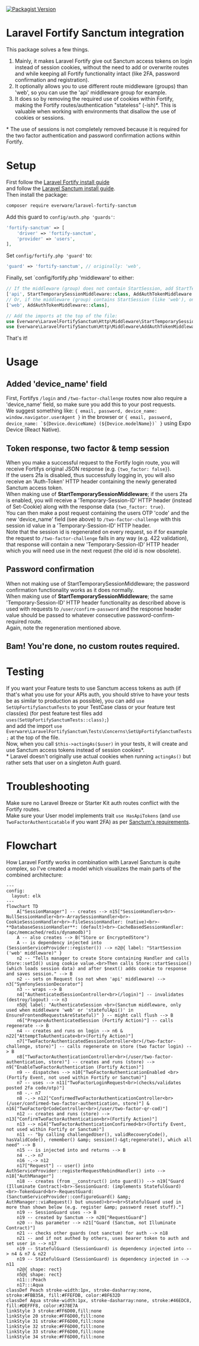 [![Packagist Version](https://img.shields.io/packagist/v/everware/laravel-fortify-sanctum)](https://packagist.org/packages/everware/laravel-fortify-sanctum)

# Laravel Fortify Sanctum integration
This package solves a few things.
1. Mainly, it makes Laravel Fortify give out Sanctum access tokens on login instead of session cookies, without the need to add or overwrite routes 
   and while keeping all Fortify functionality intact (like 2FA, password confirmation and registration).
1. It optionally allows you to use different route middleware (groups) than 'web', so you can use the 'api' middleware group for example.
1. It does so by removing the required use of cookies within Fortify, making the Fortify routes/authentication "stateless" (-ish)*.
   This is valuable when working with environments that disallow the use of cookies or sessions.

\* The use of sessions is not completely removed because it is required for the two factor authentication and password confirmation actions within Fortify.

# Setup
First follow the [Laravel Fortify install guide](https://laravel.com/docs/12.x/fortify#installation)  
and follow the [Laravel Sanctum install guide](https://laravel.com/docs/12.x/sanctum#installation).  
Then install the package:
```bash
composer require everware/laravel-fortify-sanctum
```

Add this guard to `config/auth.php 'guards'`:
```php
'fortify-sanctum' => [
    'driver' => 'fortify-sanctum',
    'provider' => 'users',
],
```

Set `config/fortify.php 'guard'` to:
```php
'guard' => 'fortify-sanctum', // originally: 'web',
```

Finally, set `config/fortify.php 'middleware' to either:
```php
// If the middleware (group) does not contain StartSession, add StartTemporarySessionMiddleware and AddAuthTokenMiddleware.
['api', StartTemporarySessionMiddleware::class, AddAuthTokenMiddleware::class],
// Or, if the middleware (group) contains StartSession (like 'web'), only add our AddAuthTokenMiddleware.
['web', AddAuthTokenMiddleware::class],

// Add the imports at the top of the file:
use Everware\LaravelFortifySanctum\Http\Middleware\StartTemporarySessionMiddleware;
use Everware\LaravelFortifySanctum\Http\Middleware\AddAuthTokenMiddleware;
```

That's it!

# Usage
## Added 'device_name' field
First, Fortifys `/login` and `/two-factor-challenge` routes now also require a 'device_name' field, so make sure you add this to your post requests.  
We suggest something like: `{ email, password, device_name: window.navigator.userAgent }` in the browser or ```{ email, password, device_name: `${Device.deviceName} (${Device.modelName})` }``` using Expo Device (React Native).
## Token response, two factor & temp session
When you make a successful request to the Fortify login route, you will receive Fortifys original JSON response (e.g. `{two_factor: false}`).  
If the users 2fa is disabled, thus successfully logging in, you will also receive an 'Auth-Token' HTTP header containing the newly generated Sanctum access token.  
When making use of **StartTemporarySessionMiddleware**; if the users 2fa is enabled, you will receive a 'Temporary-Session-ID' HTTP header (instead of Set-Cookie)
along with the response data `{two_factor: true}`.  
You can then make a post request containing the users OTP 'code' and the new 'device_name' field (see above) to `/two-factor-challenge` with this session id value in a 'Temporary-Session-ID' HTTP header.  
Note that the session id is regenerated on every request, so if for example the request to `/two-factor-challenge` fails in any way (e.g. 422 validation),
that response will contain a new 'Temporary-Session-ID' HTTP header which you will need use in the next request (the old id is now obsolete).
## Password confirmation
When not making use of StartTemporarySessionMiddleware; the password confirmation functionality works as it does normally.  
When making use of **StartTemporarySessionMiddleware**; the same 'Temporary-Session-ID' HTTP header functionality as described above 
is used with requests to `/user/confirm-password` and the response header value should be passed to whatever consecutive password-confirm-required route.  
Again, note the regeneration mentioned above.

## Bam! You're done, no custom routes required.

# Testing
If you want your Feature tests to use Sanctum access tokens as auth
(if that's what you use for your APIs auth, you should strive to have your tests be as similar to production as possible),
you can add `use SetUpFortifySanctumTests` to your TestCase class or your feature test class(es) (for pest feature test files add `uses(SetUpFortifySanctumTests::class);`)  
and add the import `use Everware\LaravelFortifySanctum\Tests\Concerns\SetUpFortifySanctumTests;` at the top of the file.  
Now, when you call `$this->actingAs($user)` in your tests, it will create and use Sanctum access tokens instead of session cookies*.  
\* Laravel doesn't originally use actual cookies when running `actingAs()` but rather sets that user on a singleton Auth guard.

# Troubleshooting
Make sure no Laravel Breeze or Starter Kit auth routes conflict with the Fortify routes.  
Make sure your User model implements trait `use HasApiTokens` (and `use TwoFactorAuthenticatable` if you want 2FA) as per [Sanctum's requirements](https://laravel.com/docs/12.x/sanctum#issuing-api-tokens). 

# Flowchart
How Laravel Fortify works in combination with Laravel Sanctum is quite complex, so I've created a model which visualizes the main parts of the combined architecture:  
```mermaid
---
config:
  layout: elk
---
flowchart TD
    A["SessionManager"] -- creates --> n15["SessionHandlers<br>-NullSessionHandler<br>-ArraySessionHandler<br>-CookieSessionHandler<br>-FileSessionHandler: (native)<br>-**DatabaseSessionHandler**: (default)<br>-CacheBasedSessionHandler: (apc/memcached/redis/dynamodb)"]
    A -- also creates --> B("Store or EncryptedStore")
    A -- is dependency injected into (SessionServiceProvider::register()) --> n2@{ label: "StartSession ('web' middleware)" }
    n2 -- "Tells manager to create Store containing Handler and calls Store::setId() using cookie value.<br>Then calls Store::startSession() (which loads session data) and after $next() adds cookie to response and saves session." --> B
    n2 -- sets on Request (so not when 'api' middleware) --> n3["SymfonySessionDecorator"]
    n3 -- wraps --> B
    n4["AuthenticatedSessionController<br>(/login)"] -- invalidates (destroy/logout) --> n3
    n5@{ label: "AuthenticateSession <br>(Sanctum middleware, only used when middleware 'web' or 'statefulApi()' in EnsureFrontendRequestsAreStateful)" } -- might call flush --> B
    n6["PrepareAuthenticatedSession (Fortify Action)"] -- calls regenerate --> B
    n4 -- creates and runs on login --> n6 & n22["AttemptToAuthenticate<br>(Fortify Action)"]
    n7["TwoFactorAuthenticatedSessionController<br>(/two-factor-challenge, store)"] -- calls regenerate on store (two factor login) --> B
    n8["TwoFactorAuthenticationController<br>(/user/two-factor-authentication, store)"] -- creates and runs (store) --> n9["EnableTwoFactorAuthentication (Fortify Action)"]
    n9 -- dispatches --> n10["TwoFactorAuthenticationEnabled <br>(Fortify Event, not used within Fortify or Sanctum)"]
    n7 -- uses --> n11["TwoFactorLoginRequest<br>(checks/validates posted 2fa code/otp)"]
    n8 -.- n7
    n8 -.-> n12["ConfirmedTwoFactorAuthenticationController<br>(/user/confirmed-two-factor-authentication, store)"] & n16["TwoFactorQrCodeController<br>(/user/two-factor-qr-cod)"]
    n12 -- creates and runs (store) --> n13["ConfirmTwoFactorAuthentication<br>(Fortify Action)"]
    n13 --> n14["TwoFactorAuthenticationConfirmed<br>(Fortify Event, not used within Fortify or Sanctum)"]
    n11 -- "by calling challengedUser(), validRecoveryCode(), hasValidCode(), remember() &amp; session()-&gt;regenerate(), which all need" --> B
    n15 -- is injected into and returns --> B
    n4 -.-> n7
    n16 -.-> n12
    n17["Request"] -- user() into AuthServiceProvider::registerRequestRebindHandler() into --> n18["AuthManager"]
    n18 -- creates (from __construct() into guard()) --> n19["Guard (Illuminate Contract)<br>-SessionGuard: (implements StatefulGuard)<br>-TokenGuard<br>-RequestGuard: (SanctumServiceProvider::configureGuard() &amp; AuthManager::viaRequest() but unused)<br><br>StatefulGuard used in more than shown below (e.g. register &amp; password reset stuff)."]
    n19 -- SessionGuard uses --> B
    n19 -- created by Sanctum --> n20["RequestGuard"]
    n20 -- has parameter --> n21["Guard (Sanctum, not Illuminate Contract)"]
    n21 -- checks other guards (not sanctum) for auth --> n18
    n21 -- and if not authed by others, uses bearer token to auth and set user in --> n17
    n19 -- StatefulGuard (SessionGuard) is dependency injected into --> n4 & n7 & n22
    n19 -- StatefulGuard (SessionGuard) is dependency injected in --> n11
    n2@{ shape: rect}
    n5@{ shape: rect}
    n11:::Peach
    n17:::Aqua
classDef Peach stroke-width:1px, stroke-dasharray:none, stroke:#FBB35A, fill:#FFEFDB, color:#8F632D
classDef Aqua stroke-width:1px, stroke-dasharray:none, stroke:#46EDC8, fill:#DEFFF8, color:#378E7A
linkStyle 3 stroke:#FF6D00,fill:none
linkStyle 20 stroke:#FF6D00,fill:none
linkStyle 31 stroke:#FF6D00,fill:none
linkStyle 32 stroke:#FF6D00,fill:none
linkStyle 33 stroke:#FF6D00,fill:none
linkStyle 34 stroke:#FF6D00,fill:none
```
